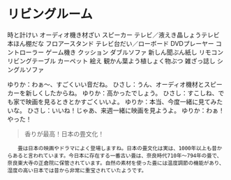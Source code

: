 # リビングルーム

時と計けい
オーディオ機き材ざい
スピーカー
テレビ／液えき晶しょうテレビ
本ほん棚だな
フロアースタンド
テレビ台だい／ローボード
DVDプレーヤー
コントローラー
ゲーム機き
クッション
ダブルソファ
新しん聞ぶん紙し
リモコン
リビングテーブル
カーペット
絵え
観かん葉よう植しょく物ぶつ
雑ざっ誌し
シングルソファ

ゆりか：わぁ～、すごくいい音だね。
ひさし：うん、オーディオ機材とスピーカーを新しくしたからね。
ゆりか：高かったでしょう。
ひさし：すこしね、でも家で映画を見るときとかすごくいいよ。
ゆりか：本当、今度一緒に見てみたいな。
ひさし：いいね！じゃあ、来週一緒に映画を見ようよ。
ゆりか：わぁ！やった！

> 香りが最高！日本の畳文化！
```text
　　畳は日本の映画やドラマによく登場しますね。日本の畳文化は実は、1000年以上も昔からあると言われています。今日本に存在する一番古い畳は、奈良時代710年～794年の畳で、奈良東大寺の正倉院に保管されています。自然の素材を使った畳には温度調節の機能があり、湿度の高い日本では昔から非常に重宝されていたようです。
```
